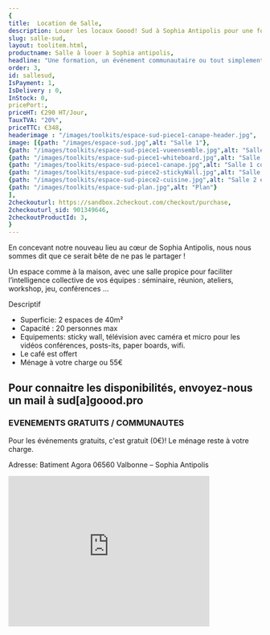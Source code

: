 ```yaml
---
{
title:  Location de Salle,
description: Louer les locaux Goood! Sud à Sophia Antipolis pour une formation, un événement communautaire ou tout simplement besoin de sortir du cadre,
slug: salle-sud,
layout: toolitem.html,
productname: Salle à louer à Sophia antipolis,
headline: "Une formation, un événement communautaire ou tout simplement besoin de sortir du cadre, notre locaux Goood Sud peuvent vous accueillir.",
order: 3,
id: sallesud,
IsPayment: 1,
IsDelivery : 0,
InStock: 0,
pricePort:, 
priceHT: €290 HT/Jour,
TauxTVA: "20%",
priceTTC: €348,
headerimage : "/images/toolkits/espace-sud-piece1-canape-header.jpg",
image: [{path: "/images/espace-sud.jpg",alt: "Salle 1"},
{path: "/images/toolkits/espace-sud-piece1-vueensemble.jpg",alt: "Salle 1 vue d'ensemble"},
{path: "/images/toolkits/espace-sud-piece1-whiteboard.jpg",alt: "Salle 1 White board"},
{path: "/images/toolkits/espace-sud-piece1-canape.jpg",alt: "Salle 1 coin détente"},
{path: "/images/toolkits/espace-sud-piece2-stickyWall.jpg",alt: "Salle 2 avec Sticky wall"},
{path: "/images/toolkits/espace-sud-piece2-cuisine.jpg",alt: "Salle 2 espace cuisine"},
{path: "/images/toolkits/espace-sud-plan.jpg",alt: "Plan"}
],
2checkouturl: https://sandbox.2checkout.com/checkout/purchase,
2checkouturl_sid: 901349646,
2checkoutProductId: 3,
}
---
```

En concevant notre nouveau lieu au cœur de Sophia Antipolis, nous nous sommes dit que ce serait bête de ne pas le partager !

Un espace comme à la maison, avec une salle propice pour faciliter l’intelligence collective de vos équipes : séminaire, réunion, ateliers, workshop, jeu, conférences …

Descriptif

* Superficie: 2 espaces de 40m²
* Capacité : 20 personnes max
* Equipements: sticky wall, télévision avec caméra et micro pour les vidéos conférences, posts-its, paper boards, wifi.
* Le café est offert
* Ménage à votre charge ou 55€


## Pour connaitre les disponibilités, envoyez-nous un mail à sud[a]goood.pro ##

### EVENEMENTS GRATUITS / COMMUNAUTES ###
Pour les événements gratuits, c'est gratuit (0€)!
Le ménage reste à votre charge.

Adresse:
Batiment Agora 06560 Valbonne – Sophia Antipolis
<iframe src="https://www.google.com/maps/embed?pb=!1m14!1m8!1m3!1d46217.73948942824!2d7.05493!3d43.614688!3m2!1i1024!2i768!4f13.1!3m3!1m2!1s0x0%3A0xf420fcad665148c7!2sGoood+*21+Sophia+Antipolis!5e0!3m2!1sfr!2sfr!4v1496676055137" width="400" height="300" frameborder="0" style="border:0" allowfullscreen></iframe>
